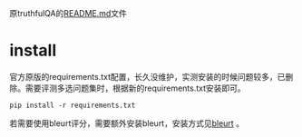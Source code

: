 原truthfulQA的[README.md](./README_truthfulQA.md)文件

# install
官方原版的requirements.txt配置，长久没维护，实测安装的时候问题较多，已删除。需要评测多选问题集时，根据新的requirements.txt安装即可。

```pip install -r requirements.txt``` 

若需要使用bleurt评分，需要额外安装bleurt，安装方式见[bleurt](github.com/google-research/bleurt#installation) 。 